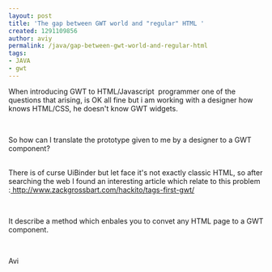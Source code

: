 ```yaml
---
layout: post
title: 'The gap between GWT world and "regular" HTML '
created: 1291109856
author: aviy
permalink: /java/gap-between-gwt-world-and-regular-html
tags:
- JAVA
- gwt
---
```

<p>When introducing GWT to HTML/Javascript&nbsp; programmer one of the questions that arising, is OK all fine but i am working with a designer how knows HTML/CSS, he doesn't know GWT widgets. </p>
<p>&nbsp;</p>
<p>So how can I translate the prototype given to me by a designer to a GWT component?</p>
<p><br />
There is of curse UiBinder but let face it's not exactly classic HTML, so after searching the web I found an interesting article which relate to this problem :<a href="http://www.zackgrossbart.com/hackito/tags-first-gwt/"> http://www.zackgrossbart.com/hackito/tags-first-gwt/</a></p>
<p>&nbsp;</p>
<p>It describe a method which enbales you to convet any HTML page to a GWT component. </p>
<p>&nbsp;</p>
<p>Avi<br />
<br />
<br />
<br />
<br />
&nbsp;</p>
